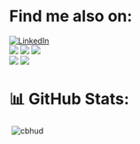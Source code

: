 # Find me also on:
[![LinkedIn](https://img.shields.io/badge/LinkedIn-%230077B5.svg?style=for-the-badge&logo=linkedin&logoColor=white)](https://linkedin.com/in/amerhot)<br>
[![](https://img.shields.io/badge/SpigotMc-black?style=for-the-badge&logo=spigotmc)](https://spigotmc.org/resources/authors/exzonepvp.408550)
[![](https://img.shields.io/spiget/downloads/115123?style=for-the-badge&logo=spigotmc&color=orange)](https://spigotmc.org/resources/castle-siege-king-teams-kits-abilities-coins-stats-map-regeneration-more.115123)
[![](https://img.shields.io/spiget/stars/115123?style=for-the-badge&logo=spigotmc)](https://spigotmc.org/resources/castle-siege-king-teams-kits-abilities-coins-stats-map-regeneration-more.115123)<br>
[![](https://img.shields.io/badge/Modrinth-black?style=for-the-badge&logo=modrinth)](https://modrinth.com/user/cbhud)
[![](https://img.shields.io/modrinth/dt/qciYBDg7?style=for-the-badge&logo=modrinth)](https://modrinth.com/plugin/castlesiege)




# 📊 GitHub Stats:

<p>&nbsp;<img align="center" src="https://github-readme-stats.vercel.app/api?username=cbhud&show_icons=true&theme=Dark&locale=en" alt="cbhud" /></p>

